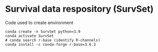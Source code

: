 # Survival data respository (SurvSet)

Code used to create environment

```
conda create -n SurvSet python=3.9
conda activate SurvSet
# conda search r-base (identify R-channels)
conda install -c conda-forge r-base=3.6.3
```